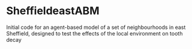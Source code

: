 # SheffieldeastABM
Initial code for an agent-based model of a set of neighbourhoods in east Sheffield, designed to test the effects of the local environment on tooth decay


